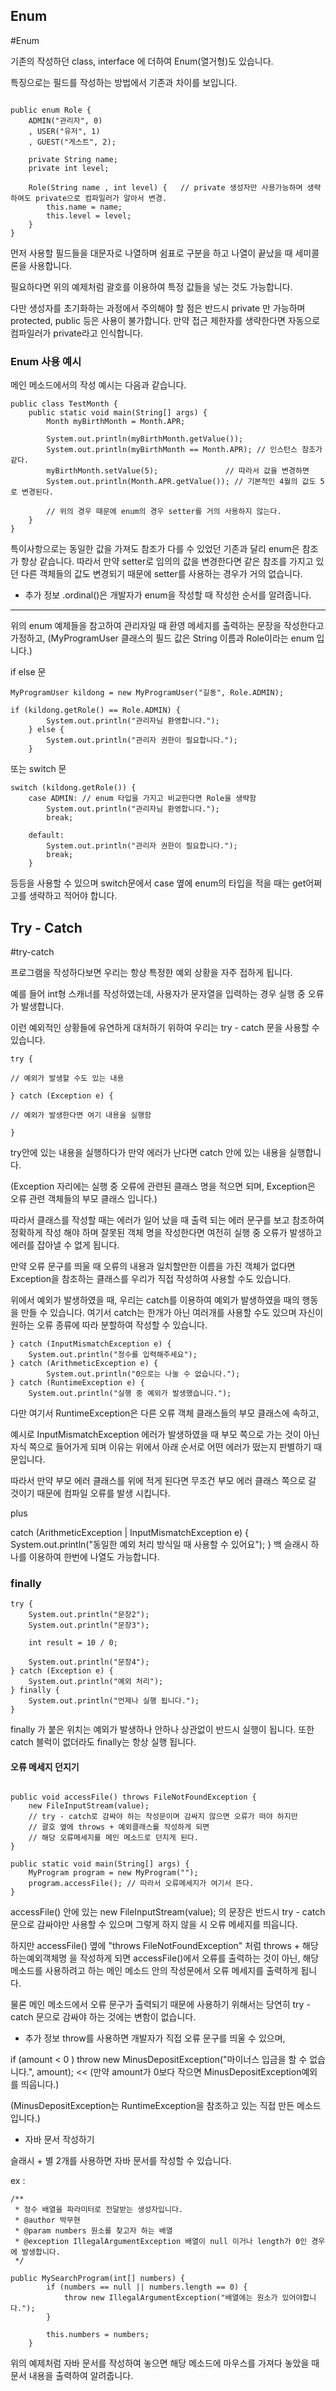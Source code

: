 



## Enum
#Enum

기존의 작성하던 class, interface 에 더하여 Enum(열거형)도 있습니다.

특징으로는 필드를 작성하는 방법에서 기존과 차이를 보입니다.

```

public enum Role {
	ADMIN("관리자", 0)
	, USER("유저", 1)
	, GUEST("게스트", 2);
	
	private String name;
	private int level;
	
	Role(String name , int level) {   // private 생성자만 사용가능하며 생략하여도 private으로 컴파일러가 알아서 변경.
		this.name = name;
		this.level = level;
	}
}
```

먼저 사용할 필드들을 대문자로 나열하며 쉼표로 구분을 하고 나열이 끝났을 때 세미콜론을 사용합니다.

필요하다면 위의 예제처럼 괄호를 이용하여 특정 값들을 넣는 것도 가능합니다.

다만 생성자를 초기화하는 과정에서 주의해야 할 점은 반드시 private 만 가능하며 protected, public 등은 사용이 불가합니다.
만약 접근 제한자를 생략한다면 자동으로 컴파일러가 private라고 인식합니다.



### Enum 사용 예시



메인 메소드에서의 작성 예시는 다음과 같습니다.

```
public class TestMonth {
	public static void main(String[] args) {
		Month myBirthMonth = Month.APR;
		
		System.out.println(myBirthMonth.getValue());
		System.out.println(myBirthMonth == Month.APR); // 인스턴스 참조가 같다.
		myBirthMonth.setValue(5);				// 따라서 값을 변경하면
		System.out.println(Month.APR.getValue()); // 기본적인 4월의 값도 5로 변경된다.
		
		// 위의 경우 때문에 enum의 경우 setter를 거의 사용하지 않는다.
	}
}
```

특이사항으로는 동일한 값을 가져도 참조가 다를 수 있었던 기존과 달리
enum은 참조가 항상 같습니다.
따라서 만약 setter로 임의의 값을 변경한다면 같은 참조를 가지고 있던 다른 객체들의 값도 변경되기 때문에 setter를 사용하는 경우가 거의 없습니다.



* 추가 정보
.ordinal()은 개발자가 enum을 작성할 때 작성한 순서를 알려줍니다.

---

위의 enum 예제들을 참고하여
관리자일 때 환영 메세지를 출력하는 문장을 작성한다고 가정하고,
(MyProgramUser 클래스의 필드 값은 String 이름과 Role이라는 enum 입니다.)

if else 문

```
MyProgramUser kildong = new MyProgramUser("길동", Role.ADMIN);

if (kildong.getRole() == Role.ADMIN) {
		System.out.println("관리자님 환영합니다.");
	} else {
		System.out.println("관리자 권한이 필요합니다.");
	}
```

또는 switch 문

```
switch (kildong.getRole()) {
	case ADMIN: // enum 타입을 가지고 비교한다면 Role을 생략함
		System.out.println("관리자님 환영합니다.");
		break;

	default:
		System.out.println("관리자 권한이 필요합니다.");
		break;
	}
```

등등을 사용할 수 있으며 switch문에서 case 옆에 enum의 타입을 적을 때는 get어쩌고를 생략하고 적어야 합니다.






## Try - Catch
#try-catch



프로그램을 작성하다보면 우리는 항상 특정한 예외 상황을 자주 접하게 됩니다.

예를 들어 int형 스캐너를 작성하였는데, 사용자가 문자열을 입력하는 경우 실행 중 오류가 발생합니다.

이런 예외적인 상황들에 유연하게 대처하기 위하여 우리는 try - catch 문을 사용할 수 있습니다.

```
try {

// 예외가 발생할 수도 있는 내용

} catch (Exception e) {

// 예외가 발생한다면 여기 내용을 실행함

}
```

try안에 있는 내용을 실행하다가 만약 에러가 난다면 catch 안에 있는 내용을 실행합니다.

(Exception 자리에는 실행 중 오류에 관련된 클래스 명을 적으면 되며, Exception은 오류 관련 객체들의 부모 클래스 입니다.)

따라서 클래스를 작성할 때는 에러가 일어 났을 때 출력 되는 에러 문구를 보고 참조하여 정확하게 작성 해야 하며 잘못된 객체 명을 작성한다면 여전히 실행 중 오류가 발생하고 에러를 잡아낼 수 없게 됩니다.

만약 오류 문구를 띄울 때 오류의 내용과 일치할만한 이름을 가진 객체가 없다면
Exception을 참조하는 클래스를 우리가 직접 작성하여 사용할 수도 있습니다.



위에서 예외가 발생하였을 때, 우리는 catch를 이용하여 예외가 발생하였을 때의 행동을 만들 수 있습니다.
여기서 catch는 한개가 아닌 여러개를 사용할 수도 있으며 자신이 원하는 오류 종류에 따라 분할하여 작성할 수 있습니다.

```
} catch (InputMismatchException e) {
	System.out.println("정수를 입력해주세요");
} catch (ArithmeticException e) {
		System.out.println("0으로는 나눌 수 없습니다.");
} catch (RuntimeException e) {
	System.out.println("실행 중 예외가 발생했습니다.");
```

다만 여기서 RuntimeException은 다른 오류 객체 클래스들의 부모 클래스에 속하고,

예시로 InputMismatchException 에러가 발생하였을 때 부모 쪽으로 가는 것이 아닌 자식 쪽으로 들어가게 되며 
이유는 위에서 아래 순서로 어떤 에러가 떴는지 판별하기 때문입니다.

따라서 만약 부모 에러 클래스를 위에 적게 된다면 무조건 부모 에러 클래스 쪽으로 갈 것이기 때문에 컴파일 오류를 발생 시킵니다.

plus

catch (ArithmeticException | InputMismatchException e) {
	System.out.println("동일한 예외 처리 방식일 때 사용할 수 있어요");
}
백 슬래시 하나를 이용하여 한번에 나열도 가능합니다.




### finally

```
try {
	System.out.println("문장2");
	System.out.println("문장3");
			
	int result = 10 / 0;
			
	System.out.println("문장4");
} catch (Exception e) {
	System.out.println("예외 처리");
} finally {
	System.out.println("언제나 실행 됩니다.");
}

```

finally 가 붙은 위치는 예외가 발생하나 안하나 상관없이 반드시 실행이 됩니다.
또한 catch 블럭이 없더라도 finally는 항상 실행 됩니다.





#### 오류 메세지 던지기


```

public void accessFile() throws FileNotFoundException {
	new FileInputStream(value);
	// try - catch로 감싸야 하는 작성문이며 감싸지 않으면 오류가 떠야 하지만
	// 괄호 옆에 throws + 예외클래스를 작성하게 되면 
	// 해당 오류메세지를 메인 메소드로 던지게 된다.
}
	
public static void main(String[] args) {
	MyProgram program = new MyProgram("");
	program.accessFile(); // 따라서 오류메세지가 여기서 뜬다.
}
```

accessFile() 안에 있는 new FileInputStream(value); 의 문장은 반드시
try - catch 문으로 감싸야만 사용할 수 있으며 그렇게 하지 않을 시 오류 메세지를 띄웁니다.

하지만 accessFile() 옆에  "throws FileNotFoundException" 처럼 throws + 해당하는예외객체명
을 작성하게 되면 accessFile()에서 오류를 출력하는 것이 아닌, 해당 메소드를 사용하려고 하는 메인 메소드 안의 작성문에서 오류 메세지를 출력하게 됩니다.

물론 메인 메소드에서 오류 문구가 출력되기 때문에 사용하기 위해서는 당연히 try - catch 문으로 감싸야 하는 것에는 변함이 없습니다.


* 추가 정보
throw를 사용하면 개발자가 직접 오류 문구를 띄울 수 있으며,

if (amount < 0 ) 
throw new MinusDepositException("마이너스 입금을 할 수 없습니다.", amount);
<< (만약 amount가 0보다 작으면 MinusDepositException예외를 띄웁니다.)

(MinusDepositException는 RuntimeException을 참조하고 있는 직접 만든 메소드 입니다.)




* 자바 문서 작성하기

슬래시 + 별 2개를 사용하면 자바 문서를 작성할 수 있습니다.


ex : 

```
/**
 * 정수 배열을 파라미터로 전달받는 생성자입니다.
 * @author 박무현
 * @param numbers 원소를 찾고자 하는 배열
 * @exception IllegalArgumentException 배열이 null 이거나 length가 0인 경우에 발생합니다.
 */

public MySearchProgram(int[] numbers) {
		if (numbers == null || numbers.length == 0) {
			throw new IllegalArgumentException("배열에는 원소가 있어야합니다.");
		}
		
		this.numbers = numbers;
	}
```

위의 예제처럼 자바 문서를 작성하여 놓으면 해당 메소드에 마우스를 가져다 놓았을 때 문서 내용을 출력하여 알려줍니다.